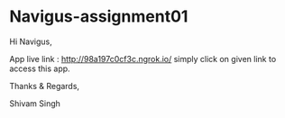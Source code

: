 # Navigus-assignment01
Hi Navigus,

App live link : http://98a197c0cf3c.ngrok.io/ 
simply click on given link to access this app.


Thanks & Regards,

Shivam Singh
